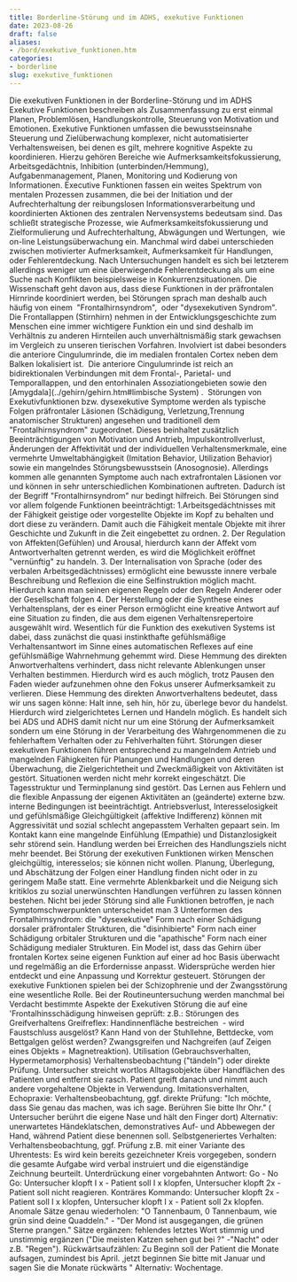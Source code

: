 ```yaml
---
title: Borderline-Störung und im ADHS, exekutive Funktionen
date: 2023-08-26
draft: false
aliases:
- /bord/exekutive_funktionen.htm
categories:
- borderline
slug: exekutive_funktionen
---
```

Die exekutiven Funktionen
in
der
Borderline-Störung und im ADHS
Exekutive
Funktionen beschreiben als Zusammenfassung zu erst einmal Planen,
      Problemlösen, Handlungskontrolle, Steuerung von Motivation und Emotionen.
Exekutive Funktionen umfassen
      die bewusstseinsnahe Steuerung und Zielüberwachung komplexer, nicht
      automatisierter Verhaltensweisen, bei denen es gilt, mehrere kognitive
      Aspekte zu koordinieren. Hierzu gehören Bereiche wie
      Aufmerksamkeitsfokussierung, Arbeitsgedächtnis, Inhibition
(unterbinden/Hemmung),
      Aufgabenmanagement, Planen, Monitoring und Kodierung von Informationen.
Executive Funktionen
fassen ein weites Spektrum von mentalen
      Prozessen zusammen, die bei der Initiation und der Aufrechterhaltung der
      reibungslosen Informationsverarbeitung und koordinierten Aktionen des
      zentralen Nervensystems bedeutsam sind. Das schließt strategische
      Prozesse, wie Aufmerksamkeitsfokussierung und Zielformulierung und Aufrechterhaltung, Abwägungen und Wertungen,  wie  on-line
      Leistungsüberwachung ein. Manchmal wird dabei unterschieden zwischen
      motivierter Aufmerksamkeit, Aufmerksamkeit für Handlungen, oder
      Fehlerentdeckung. Nach Untersuchungen handelt es sich bei letzterem
      allerdings weniger um eine überwiegende Fehlerentdeckung als um eine
      Suche nach Konflikten beispielsweise in Konkurrenzsituationen. Die
      Wissenschaft geht davon aus, dass diese Funktionen in der präfrontalen
      Hirnrinde koordiniert werden, bei Störungen sprach man deshalb auch häufig
      von einem  "Frontalhirnsyndrom",  oder "dysexekutiven
      Syndrom".
Die Frontallappen
      (Stirnhirn) nehmen in der Entwicklungsgeschichte zum Menschen eine immer
      wichtigere Funktion ein und sind deshalb im Verhältnis zu anderen
      Hirnteilen auch unverhältnismäßig stark gewachsen im Vergleich zu
      unseren tierischen Vorfahren. Involviert ist dabei besonders die anteriore
Cingulumrinde, die im medialen frontalen Cortex neben dem Balken
      lokalisiert ist.  Die anteriore Cingulumrinde ist reich an
      bidirektionalen Verbindungen mit dem Frontal-, Parietal- und
      Temporallappen, und den entorhinalen Assoziationgebieten sowie den [Amygdala](../gehirn/gehirn.htm#limbische System) .  Störungen von Exekutivfunktionen bzw. dysexekutive
      Symptome werden als typische Folgen präfrontaler Läsionen (Schädigung,
Verletzung,Trennung anatomischer Strukturen) angesehen und
      traditionell dem "Frontalhirnsyndrom" zugeordnet. Dieses beinhaltet
      zusätzlich Beeinträchtigungen von Motivation und Antrieb,
      Impulskontrollverlust, Änderungen der Affektivität und der individuellen
      Verhaltensmerkmale, eine vermehrte Umweltabhängigkeit (Imitation Behavior,
      Utilization Behavior) sowie ein mangelndes Störungsbewusstsein (Anosognosie).
      Allerdings kommen alle genannten Symptome auch nach extrafrontalen Läsionen
      vor und können in sehr unterschiedlichen Kombinationen auftreten. Dadurch
      ist der Begriff "Frontalhirnsyndrom" nur bedingt hilfreich. Bei Störungen
      sind vor allem folgende Funktionen beeinträchtigt:
[](https://borderliner.ch)
1.Arbeitsgedächtnisses
      mit der Fähigkeit geistige oder vorgestellte Objekte im Kopf zu behalten
      und dort diese zu verändern. Damit auch die Fähigkeit mentale Objekte
      mit ihrer Geschichte und Zukunft in die Zeit eingebettet zu ordnen. 2. Der Regulation von Affekten(Gefühlen)
      und Arousal, hierdurch kann der Affekt vom Antwortverhalten getrennt werden, es
      wird die Möglichkeit eröffnet "vernünftig" zu handeln. 3. Der Internalisation von Sprache (oder des verbalen Arbeitsgedächtnisses)
      ermöglicht eine bewusste innere verbale Beschreibung und Reflexion die
      eine Selfinstruktion möglich macht. Hierdurch kann man seinen eigenen
      Regeln oder den Regeln Anderer oder der Gesellschaft folgen 4. Der Herstellung oder die Synthese eines Verhaltensplans, der es einer
      Person ermöglicht eine kreative Antwort auf eine Situation zu finden, die
      aus dem eigenen Verhaltensrepertoire ausgewählt wird.
Wesentlich für die Funktion des exekutiven Systems ist dabei, dass zunächst
      die quasi instinkthafte gefühlsmäßige Verhaltensantwort im Sinne eines
      automatischen Reflexes auf eine gefühlsmäßige Wahrnehmung gehemmt wird.
      Diese Hemmung des direkten Anwortverhaltens verhindert, dass nicht
      relevante Ablenkungen unser Verhalten bestimmen. Hierdurch wird es auch möglich,
      trotz Pausen den Faden wieder aufzunehmen ohne den Fokus unserer
      Aufmerksamkeit zu verlieren. Diese Hemmung des direkten Anwortverhaltens
      bedeutet, dass wir uns sagen könne: Halt inne, seh hin, hör zu, überlege
      bevor du handelst. Hierdurch wird zielgerichtetes Lernen und Handeln möglich.
      Es handelt sich bei ADS und ADHS damit nicht nur um eine Störung der
      Aufmerksamkeit sondern um eine Störung in der Verarbeitung des
      Wahrgenommenen die zu fehlerhaftem Verhalten oder zu Fehlverhalten führt.
      Störungen dieser exekutiven Funktionen führen entsprechend zu
      mangelndem Antrieb und mangelnden Fähigkeiten für Planungen und
      Handlungen und deren Überwachung, die Zielgerichtetheit und Zweckmäßigkeit
      von Aktivitäten ist gestört. Situationen werden nicht mehr korrekt
      eingeschätzt. Die Tagesstruktur und Terminplanung sind gestört. Das
      Lernen aus Fehlern und die flexible Anpassung der eigenen Aktivitäten an
      (geänderte) externe bzw. interne Bedingungen ist beeinträchtigt.
      Antriebsverlust, Interesselosigkeit und gefühlsmäßige Gleichgültigkeit
      (affektive Indifferenz) können mit Aggressivität und sozial schlecht
      angepasstem Verhalten gepaart sein. Im Kontakt kann eine mangelnde Einfühlung
      (Empathie) und Distanzlosigkeit sehr störend sein. Handlung werden bei
      Erreichen des Handlungsziels nicht mehr beendet. Bei Störung der
      exekutiven Funktionen wirken Menschen  gleichgültig, interesselos;
      sie können nicht wollen. Planung, Überlegung, und Abschätzung der
      Folgen einer Handlung finden nicht oder in zu geringem Maße statt. Eine
      vermehrte Ablenkbarkeit und die Neigung sich kritiklos zu sozial unerwünschten
      Handlungen verführen zu lassen können bestehen. Nicht bei jeder Störung
      sind alle Funktionen betroffen, je nach  Symptomschwerpunkten
      unterscheidet man 3 Unterformen des Frontalhirnsyndrom: die "dysexekutive" Form nach einer Schädigung dorsaler präfrontaler Strukturen, die "disinhibierte" Form nach einer Schädigung orbitaler Strukturen und die "apathische" Form nach einer Schädigung medialer Strukturen. Ein Model
      ist, dass das Gehirn über frontalen Kortex seine eigenen Funktion auf
      einer ad hoc Basis überwacht und regelmäßig an die Erfordernisse
      anpasst. Widersprüche werden hier entdeckt und eine Anpassung und
      Korrektur gesteuert. Störungen der exekutive Funktionen
      spielen bei der Schizophrenie und der Zwangsstörung eine wesentliche
      Rolle. Bei der Routineuntersuchung werden manchmal bei Verdacht bestimmte
      Aspekte der Exekutiven Störung die auf eine 'Frontalhinsschädigung
      hinweisen geprüft: z.B.: Störungen des Greifverhaltens Greifreflex:
      Handinnenfläche bestreichen  - wird Faustschluss ausgelöst? Kann
      Hand von der Stuhllehne, Bettdecke, vom Bettgalgen gelöst werden?
      Zwangsgreifen und Nachgreifen (auf Zeigen eines Objekts = Magnetreaktion).
      Utilisation (Gebrauchsverhalten, Hypermetamorphosis) Verhaltensbeobachtung
      ("tändeln") oder direkte Prüfung. Untersucher streicht wortlos
      Alltagsobjekte über Handflächen des Patienten und entfernt sie rasch.
      Patient greift danach und nimmt auch andere vorgehaltene Objekte in
      Verwendung. Imitationsverhalten, Echopraxie: Verhaltensbeobachtung, ggf.
      direkte Prüfung: "Ich möchte, dass Sie genau das machen, was ich sage.
      Berühren Sie bitte Ihr Ohr." ( Untersucher berührt die eigene Nase
      und hält den Finger dort) Alternativ: unerwartetes Händeklatschen,
      demonstratives Auf- und Abbewegen der Hand, während Patient diese
      benennen soll. Selbstgeneriertes Verhalten: Verhaltensbeobachtung, ggf. Prüfung
      z.B. mit einer Variante des Uhrentests: Es wird kein bereits gezeichneter
      Kreis vorgegeben, sondern die gesamte Aufgabe wird verbal instruiert und
      die eigenständige Zeichnung beurteilt. Unterdrückung einer vorgebahnten
      Antwort: Go - No Go: Untersucher klopft I x - Patient soll I x klopfen,
      Untersucher klopft 2x - Patient soll nicht reagieren. Konträres Kommando:
      Untersucher klopft 2x - Patient soll I x klopfen, Untersucher klopft I x -
      Patient soll 2x klopfen. Anomale Sätze genau wiederholen: "O
      Tannenbaum, 0 Tannenbaum, wie grün sind deine Quaddeln." - "Der
      Mond ist ausgegangen, die grünen Sterne prangen." Sätze ergänzen:
      fehlendes letztes Wort stimmig und unstimmig ergänzen ("Die meisten
      Katzen sehen gut bei ?" -"Nacht" oder z.B. "Regen"). Rückwärtsaufzählen:
      Zu Beginn soll der Patient die Monate aufsagen, zumindest bis April.
      ,jetzt beginnen Sie bitte mit Januar und sagen Sie die Monate rückwärts
      " Alternativ: Wochentage.
